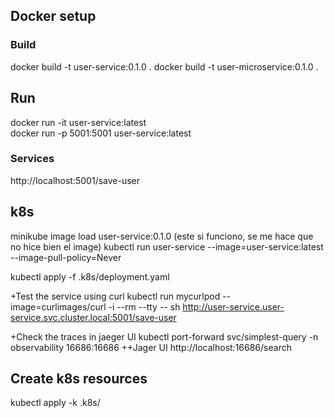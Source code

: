 ## Docker setup

### Build
docker build -t user-service:0.1.0  . 
docker build -t user-microservice:0.1.0  . 

## Run
docker run  -it user-service:latest  
docker run -p 5001:5001 user-service:latest

### Services
http://localhost:5001/save-user

## k8s
minikube image load user-service:0.1.0
(este si funciono, se me hace que no hice bien el image)
kubectl run user-service --image=user-service:latest --image-pull-policy=Never

kubectl apply -f .k8s/deployment.yaml

+Test the service using curl
kubectl run mycurlpod --image=curlimages/curl -i --rm --tty -- sh 
http://user-service.user-service.svc.cluster.local:5001/save-user

+Check the traces in jaeger UI
kubectl port-forward svc/simplest-query -n observability 16686:16686
++Jager UI
http://localhost:16686/search 


## Create k8s resources
kubectl apply -k .k8s/